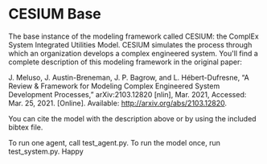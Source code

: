 # CESIUM Base

The base instance of the modeling framework called CESIUM: the ComplEx System Integrated Utilities Model. CESIUM simulates the process through which an organization develops a complex engineered system. You'll find a complete description of this modeling framework in the original paper:

J. Meluso, J. Austin-Breneman, J. P. Bagrow, and L. Hébert-Dufresne, “A Review & Framework for Modeling Complex Engineered System Development Processes,” arXiv:2103.12820 [nlin], Mar. 2021, Accessed: Mar. 25, 2021. [Online]. Available: http://arxiv.org/abs/2103.12820.

You can cite the model with the description above or by using the included bibtex file.

To run one agent, call test_agent.py. To run the model once, run test_system.py. Happy 
